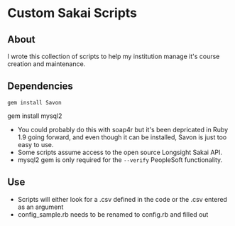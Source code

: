 ﻿Custom Sakai Scripts
====================

## About

I wrote this collection of scripts to help my institution manage it's course creation and maintenance.

## Dependencies

	gem install Savon
  gem install mysql2

- You could probably do this with soap4r but it's been depricated in Ruby 1.9 going forward, and even though it can be installed, Savon is just too easy to use.
- Some scripts assume access to the open source Longsight Sakai API.
- mysql2 gem is only required for the `--verify` PeopleSoft functionality.

## Use

- Scripts will either look for a .csv defined in the code or the .csv entered as an argument
- config_sample.rb needs to be renamed to config.rb and filled out
